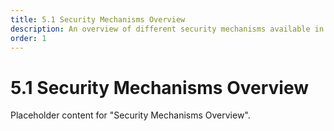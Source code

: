 ```yaml
---
title: 5.1 Security Mechanisms Overview
description: An overview of different security mechanisms available in FastAPI.
order: 1
---
```


# 5.1 Security Mechanisms Overview

Placeholder content for "Security Mechanisms Overview".
